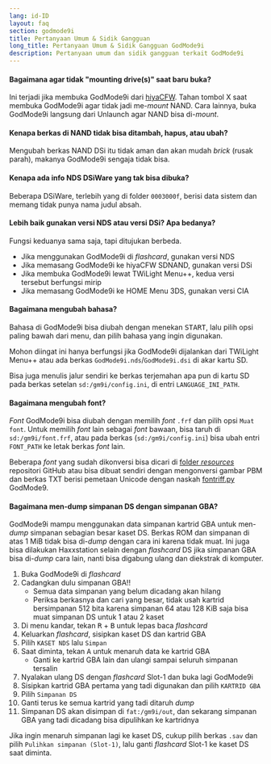 ```yaml
---
lang: id-ID
layout: faq
section: godmode9i
title: Pertanyaan Umum & Sidik Gangguan
long_title: Pertanyaan Umum & Sidik Gangguan GodMode9i
description: Pertanyaan umum dan sidik gangguan terkait GodMode9i
---
```


#### Bagaimana agar tidak "mounting drive(s)" saat baru buka?
Ini terjadi jika membuka GodMode9i dari [hiyaCFW](../hiyacfw). Tahan tombol X saat membuka GodMode9i agar tidak jadi me-*mount* NAND. Cara lainnya, buka GodMode9i langsung dari Unlaunch agar NAND bisa di-*mount*.

#### Kenapa berkas di NAND tidak bisa ditambah, hapus, atau ubah?
Mengubah berkas NAND DSi itu tidak aman dan akan mudah *brick* (rusak parah), makanya GodMode9i sengaja tidak bisa.

#### Kenapa ada info NDS DSiWare yang tak bisa dibuka?
Beberapa DSiWare, terlebih yang di folder `0003000f`, berisi data sistem dan memang tidak punya nama judul absah.

#### Lebih baik gunakan versi NDS atau versi DSi? Apa bedanya?
Fungsi keduanya sama saja, tapi ditujukan berbeda.
- Jika menggunakan GodMode9i di *flashcard*, gunakan versi NDS
- Jika memasang GodMode9i ke hiyaCFW SDNAND, gunakan versi DSi
- Jika membuka GodMode9i lewat TWiLight Menu++, kedua versi tersebut berfungsi mirip
- Jika memasang GodMode9i ke HOME Menu 3DS, gunakan versi CIA

#### Bagaimana mengubah bahasa?
Bahasa di GodMode9i bisa diubah dengan menekan <kbd>START</kbd>, lalu pilih opsi paling bawah dari menu, dan pilih bahasa yang ingin digunakan.

Mohon diingat ini hanya berfungsi jika GodMode9i dijalankan dari TWiLight Menu++ atau ada berkas `GodMode9i.nds`/`GodMode9i.dsi` di akar kartu SD.

Bisa juga menulis jalur sendiri ke berkas terjemahan apa pun di kartu SD pada berkas setelan `sd:/gm9i/config.ini`, di entri `LANGUAGE_INI_PATH`.

#### Bagaimana mengubah font?
*Font* GodMode9i bisa diubah dengan memilih *font* `.frf` dan pilih opsi `Muat font`. Untuk memilih *font* lain sebagai *font* bawaan, bisa taruh di `sd:/gm9i/font.frf`, atau pada berkas (`sd:/gm9i/config.ini`) bisa ubah entri `FONT_PATH` ke letak berkas *font* lain.

Beberapa *font* yang sudah dikonversi bisa dicari di [folder *resources*](https://github.com/DS-Homebrew/GodMode9i/tree/master/resources/fonts) repositori GitHub atau bisa dibuat sendiri dengan mengonversi gambar PBM dan berkas TXT berisi pemetaan Unicode dengan naskah [fontriff.py](https://github.com/d0k3/GodMode9/blob/master/utils/fontriff.py) GodMode9.

#### Bagaimana men-dump simpanan DS dengan simpanan GBA?
GodMode9i mampu menggunakan data simpanan kartrid GBA untuk men-*dump* simpanan sebagian besar kaset DS. Berkas ROM dan simpanan di atas 1 MiB tidak bisa di-*dump* dengan cara ini karena tidak muat. Ini juga bisa dilakukan Haxxstation selain dengan *flashcard* DS jika simpanan GBA bisa di-*dump* cara lain, nanti bisa digabung ulang dan diekstrak di komputer.

1. Buka GodMode9i di *flashcard*
1. Cadangkan dulu simpanan GBA!!
   - Semua data simpanan yang belum dicadang akan hilang
   - Periksa berkasnya dan cari yang besar, tidak usah kartrid bersimpanan 512 bita karena simpanan 64 atau 128 KiB saja bisa muat simpanan DS untuk 1 atau 2 kaset
1. Di menu kandar, tekan <kbd class="r">R</kbd> + <kbd class="face">B</kbd> untuk lepas baca *flashcard*
1. Keluarkan *flashcard*, sisipkan kaset DS dan kartrid GBA
1. Pilih `KASET NDS` lalu `Simpan`
1. Saat diminta, tekan <kbd class="face">A</kbd> untuk menaruh data ke kartrid GBA
   - Ganti ke kartrid GBA lain dan ulangi sampai seluruh simpanan tersalin
1. Nyalakan ulang DS dengan *flashcard* Slot-1 dan buka lagi GodMode9i
1. Sisipkan kartrid GBA pertama yang tadi digunakan dan pilih `KARTRID GBA`
1. Pilih `Simpanan DS`
1. Ganti terus ke semua kartrid yang tadi ditaruh *dump*
1. Simpanan DS akan disimpan di `fat:/gm9i/out`, dan sekarang simpanan GBA yang tadi dicadang bisa dipulihkan ke kartridnya

Jika ingin menaruh simpanan lagi ke kaset DS, cukup pilih berkas `.sav` dan pilih `Pulihkan simpanan (Slot-1)`, lalu ganti *flashcard* Slot-1 ke kaset DS saat diminta.
